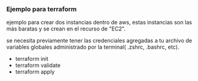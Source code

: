 ### Ejemplo para terraform

ejemplo para crear dos instancias dentro de aws, estas instancias son las más baratas y se crean en el recurso de "EC2".

se necesita previamente tener las credenciales agregadas a tu archivo de variables globales administrado por la terminal( .zshrc, .bashrc, etc).

- terraform init
- terraform validate
- terraform apply

